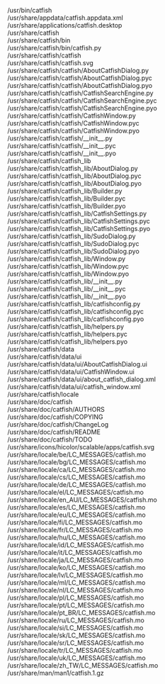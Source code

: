/usr/bin/catfish  
/usr/share/appdata/catfish.appdata.xml  
/usr/share/applications/catfish.desktop  
/usr/share/catfish  
/usr/share/catfish/bin  
/usr/share/catfish/bin/catfish.py  
/usr/share/catfish/catfish  
/usr/share/catfish/catfish.svg  
/usr/share/catfish/catfish/AboutCatfishDialog.py  
/usr/share/catfish/catfish/AboutCatfishDialog.pyc  
/usr/share/catfish/catfish/AboutCatfishDialog.pyo  
/usr/share/catfish/catfish/CatfishSearchEngine.py  
/usr/share/catfish/catfish/CatfishSearchEngine.pyc  
/usr/share/catfish/catfish/CatfishSearchEngine.pyo  
/usr/share/catfish/catfish/CatfishWindow.py  
/usr/share/catfish/catfish/CatfishWindow.pyc  
/usr/share/catfish/catfish/CatfishWindow.pyo  
/usr/share/catfish/catfish/\_\_init\_\_.py  
/usr/share/catfish/catfish/\_\_init\_\_.pyc  
/usr/share/catfish/catfish/\_\_init\_\_.pyo  
/usr/share/catfish/catfish\_lib  
/usr/share/catfish/catfish\_lib/AboutDialog.py  
/usr/share/catfish/catfish\_lib/AboutDialog.pyc  
/usr/share/catfish/catfish\_lib/AboutDialog.pyo  
/usr/share/catfish/catfish\_lib/Builder.py  
/usr/share/catfish/catfish\_lib/Builder.pyc  
/usr/share/catfish/catfish\_lib/Builder.pyo  
/usr/share/catfish/catfish\_lib/CatfishSettings.py  
/usr/share/catfish/catfish\_lib/CatfishSettings.pyc  
/usr/share/catfish/catfish\_lib/CatfishSettings.pyo  
/usr/share/catfish/catfish\_lib/SudoDialog.py  
/usr/share/catfish/catfish\_lib/SudoDialog.pyc  
/usr/share/catfish/catfish\_lib/SudoDialog.pyo  
/usr/share/catfish/catfish\_lib/Window.py  
/usr/share/catfish/catfish\_lib/Window.pyc  
/usr/share/catfish/catfish\_lib/Window.pyo  
/usr/share/catfish/catfish\_lib/\_\_init\_\_.py  
/usr/share/catfish/catfish\_lib/\_\_init\_\_.pyc  
/usr/share/catfish/catfish\_lib/\_\_init\_\_.pyo  
/usr/share/catfish/catfish\_lib/catfishconfig.py  
/usr/share/catfish/catfish\_lib/catfishconfig.pyc  
/usr/share/catfish/catfish\_lib/catfishconfig.pyo  
/usr/share/catfish/catfish\_lib/helpers.py  
/usr/share/catfish/catfish\_lib/helpers.pyc  
/usr/share/catfish/catfish\_lib/helpers.pyo  
/usr/share/catfish/data  
/usr/share/catfish/data/ui  
/usr/share/catfish/data/ui/AboutCatfishDialog.ui  
/usr/share/catfish/data/ui/CatfishWindow.ui  
/usr/share/catfish/data/ui/about\_catfish\_dialog.xml  
/usr/share/catfish/data/ui/catfish\_window.xml  
/usr/share/catfish/locale  
/usr/share/doc/catfish  
/usr/share/doc/catfish/AUTHORS  
/usr/share/doc/catfish/COPYING  
/usr/share/doc/catfish/ChangeLog  
/usr/share/doc/catfish/README  
/usr/share/doc/catfish/TODO  
/usr/share/icons/hicolor/scalable/apps/catfish.svg  
/usr/share/locale/be/LC\_MESSAGES/catfish.mo  
/usr/share/locale/bg/LC\_MESSAGES/catfish.mo  
/usr/share/locale/ca/LC\_MESSAGES/catfish.mo  
/usr/share/locale/cs/LC\_MESSAGES/catfish.mo  
/usr/share/locale/de/LC\_MESSAGES/catfish.mo  
/usr/share/locale/el/LC\_MESSAGES/catfish.mo  
/usr/share/locale/en\_AU/LC\_MESSAGES/catfish.mo  
/usr/share/locale/es/LC\_MESSAGES/catfish.mo  
/usr/share/locale/eu/LC\_MESSAGES/catfish.mo  
/usr/share/locale/fi/LC\_MESSAGES/catfish.mo  
/usr/share/locale/fr/LC\_MESSAGES/catfish.mo  
/usr/share/locale/hu/LC\_MESSAGES/catfish.mo  
/usr/share/locale/id/LC\_MESSAGES/catfish.mo  
/usr/share/locale/it/LC\_MESSAGES/catfish.mo  
/usr/share/locale/ja/LC\_MESSAGES/catfish.mo  
/usr/share/locale/ko/LC\_MESSAGES/catfish.mo  
/usr/share/locale/lv/LC\_MESSAGES/catfish.mo  
/usr/share/locale/ml/LC\_MESSAGES/catfish.mo  
/usr/share/locale/nl/LC\_MESSAGES/catfish.mo  
/usr/share/locale/pl/LC\_MESSAGES/catfish.mo  
/usr/share/locale/pt/LC\_MESSAGES/catfish.mo  
/usr/share/locale/pt\_BR/LC\_MESSAGES/catfish.mo  
/usr/share/locale/ru/LC\_MESSAGES/catfish.mo  
/usr/share/locale/si/LC\_MESSAGES/catfish.mo  
/usr/share/locale/sk/LC\_MESSAGES/catfish.mo  
/usr/share/locale/sr/LC\_MESSAGES/catfish.mo  
/usr/share/locale/tr/LC\_MESSAGES/catfish.mo  
/usr/share/locale/uk/LC\_MESSAGES/catfish.mo  
/usr/share/locale/zh\_TW/LC\_MESSAGES/catfish.mo  
/usr/share/man/man1/catfish.1.gz  
